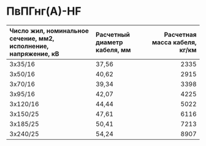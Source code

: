 # ПвПГнг(А)-HF

| Число жил, номинальное сечение, мм2, исполнение, напряжение, кВ   | Расчетный диаметр кабеля, мм   |   Расчетная масса кабеля, кг/км |
|:------------------------------------------------------------------|:-------------------------------|--------------------------------:|
| 3х35/16                                                           | 37,56                          |                            2335 |
| 3х50/16                                                           | 40,62                          |                            2915 |
| 3х70/16                                                           | 39,34                          |                            3398 |
| 3х95/16                                                           | 42,07                          |                            4225 |
| 3х120/16                                                          | 44,44                          |                            5022 |
| 3х150/25                                                          | 47,61                          |                            6116 |
| 3х185/25                                                          | 50,41                          |                            7213 |
| 3х240/25                                                          | 54,24                          |                            8907 |